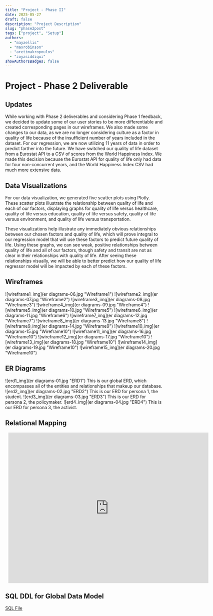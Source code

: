 ```yaml
---
title: "Project - Phase II"
date: 2025-05-27
draft: false
description: "Project Description"
slug: "phase2post"
tags: ["project", "Setup"]
authors:
  - "mayaellis"
  - "maxrobinson"
  - "aretimakropoulos"
  - "zoyasiddiqui"
showAuthorsBadges: false
---
```


# Project - Phase 2 Deliverable

## Updates

While working with Phase 2 deliverables and considering Phase 1 feedback, we decided to update some of our user stories to be more differentiable and created corresponding pages in our wireframes. We also made some changes to our data, as we are no longer considering culture as a factor in quality of life because of the insufficient number of years included in the dataset. For our regression, we are now utilizing 11 years of data in order to predict farther into the future. We have switched our quality of life dataset from a Eurostat API to a CSV of scores from the World Happiness Index. We made this decision because the Eurostat API for quality of life only had data for four non-concurrent years, and the World Happiness Index CSV had much more extensive data.

## Data Visualizations

For our data visualization, we generated five scatter plots using Plotly. These scatter plots illustrate the relationship between quality of life and each of our factors, displaying graphs for quality of life versus healthcare, quality of life versus education, quality of life versus safety, quality of life versus environment, and quality of life versus transportation. 

These visualizations help illustrate any immediately obvious relationships between our chosen factors and quality of life, which will prove integral to our regression model that will use these factors to predict future quality of life. Using these graphs, we can see weak, positive relationships between quality of life and all of our factors, though safety and transit are not as clear in their relationships with quality of life. After seeing these relationships visually, we will be able to better predict how our quality of life regressor model will be impacted by each of these factors. 

## Wireframes

![wireframe1_img](er diagrams-06.jpg "Wireframe1")
![wireframe2_img](er diagrams-07.jpg "Wireframe2")
![wireframe3_img](er diagrams-08.jpg "Wireframe3")
![wireframe4_img](er diagrams-09.jpg "Wireframe4")
![wireframe5_img](er diagrams-10.jpg "Wireframe5")
![wireframe6_img](er diagrams-11.jpg "Wireframe6")
![wireframe7_img](er diagrams-12.jpg "Wireframe7")
![wireframe8_img](er diagrams-13.jpg "Wireframe8")
![wireframe9_img](er diagrams-14.jpg "Wireframe9")
![wireframe10_img](er diagrams-15.jpg "Wireframe10")
![wireframe11_img](er diagrams-16.jpg "Wireframe10")
![wireframe12_img](er diagrams-17.jpg "Wireframe10")
![wireframe13_img](er diagrams-18.jpg "Wireframe10")
![wireframe14_img](er diagrams-19.jpg "Wireframe10")
![wireframe15_img](er diagrams-20.jpg "Wireframe10")

## ER Diagrams

![erd1_img](er diagrams-01.jpg "ERD1")
This is our global ERD, which encompasses all of the entities and relationships that makeup our database.
![erd2_img](er diagrams-02.jpg "ERD2")
This is our ERD for persona 1, the student.
![erd3_img](er diagrams-03.jpg "ERD3")
This is our ERD for persona 2, the policymaker.
![erd4_img](er diagrams-04.jpg "ERD4")
This is our ERD for persona 3, the activist.

## Relational Mapping 

<div style="width: 640px; height: 480px; margin: 10px; position: relative;"><iframe allowfullscreen frameborder="0" style="width:640px; height:480px" src="https://lucid.app/documents/embedded/6399ce45-7fe8-4d5b-b456-1b6e986de67d" id="jSzj-C2TrnaZ"></iframe></div>

## SQL DDL for Global Data Model

[SQL File](https://raw.githubusercontent.com/mke27/life/refs/heads/main/database-files/global_db.sql)
